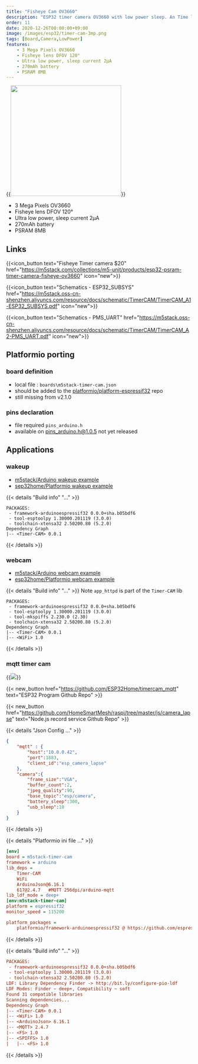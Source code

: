 ```yaml
---
title: "Fisheye Cam OV3660"
description: "ESP32 timer camera OV3660 with low power sleep. An Time lapse application sends images through MQTT to a raspberry pi image recorder"
order: 11
date: 2020-12-26T00:00:00+09:00
image: /images/esp32/timer-cam-3mp.png
tags: [Board,Camera,LowPower]
features:
    - 3 Mega Pixels OV3660
    - Fisheye lens DFOV 120°
    - Ultra low power, sleep current 2μA
    - 270mAh battery
    - PSRAM 8MB
---
```


{{<image src="/images/esp32/timer-cam-3mp.png" width="300" >}}

* 3 Mega Pixels OV3660
* Fisheye lens DFOV 120°
* Ultra low power, sleep current 2μA
* 270mAh battery
* PSRAM 8MB

## Links
{{<icon_button text="Fisheye Timer camera $20" href="https://m5stack.com/collections/m5-unit/products/esp32-psram-timer-camera-fisheye-ov3660" icon="new">}}


{{<icon_button text="Schematics - ESP32_SUBSYS" href="https://m5stack.oss-cn-shenzhen.aliyuncs.com/resource/docs/schematic/TimerCAM/TimerCAM_A1-ESP32_SUBSYS.pdf" icon="new">}}

{{<icon_button text="Schematics - PMS_UART" href="https://m5stack.oss-cn-shenzhen.aliyuncs.com/resource/docs/schematic/TimerCAM/TimerCAM_A2-PMS_UART.pdf" icon="new">}}

## Platformio porting
### board definition
* local file : `boards\m5stack-timer-cam.json`
* should be added to the [platformio/platform-espressif32](https://github.com/platformio/platform-espressif32/tree/master/boards) repo
* still missing from v2.1.0

### pins declaration
* file required `pins_arduino.h`
* available on [pins_arduino.h@1.0.5](https://github.com/espressif/arduino-esp32/blob/master/variants/m5stack_timer_cam/pins_arduino.h) not yet released

## Applications
### wakeup
* [m5stack/Arduino wakeup example](https://github.com/m5stack/TimerCam-arduino/tree/master/examples/wakeup)
* [sep32home/Platformio wakeup example](https://github.com/ESP32Home/timercam_wakeup)

{{< details "Build info" "..." >}}
```log
PACKAGES:
 - framework-arduinoespressif32 0.0.0+sha.b05bdf6
 - tool-esptoolpy 1.30000.201119 (3.0.0)
 - toolchain-xtensa32 2.50200.80 (5.2.0)
Dependency Graph
|-- <Timer-CAM> 0.0.1
```
{{< /details >}}


### webcam
* [m5stack/Arduino webcam example](https://github.com/m5stack/TimerCam-arduino/tree/master/examples/web_cam)
* [esp32home/Platformio webcam example](https://github.com/ESP32Home/timercam_webcam)


{{< details "Build info" "..." >}}
Note `app_httpd` is part of the `Timer-CAM` lib
```log
PACKAGES:
 - framework-arduinoespressif32 0.0.0+sha.b05bdf6
 - tool-esptoolpy 1.30000.201119 (3.0.0)
 - tool-mkspiffs 2.230.0 (2.30)
 - toolchain-xtensa32 2.50200.80 (5.2.0)
Dependency Graph
|-- <Timer-CAM> 0.0.1   
|-- <WiFi> 1.0
```
{{< /details >}}

### mqtt timer cam

{{<image src="/images/esp32/camera_lapse_app.png" >}}


{{< new_button href="https://github.com/ESP32Home/timercam_mqtt" text="ESP32 Program Github Repo" >}}

{{< new_button href="https://github.com/HomeSmartMesh/raspi/tree/master/js/camera_lapse" text="Node.js record service Github Repo" >}}


{{< details "Json Config ..." >}}
```json
{
    "mqtt" : {
        "host":"10.0.0.42",
        "port":1883,
        "client_id":"esp_camera_lapse"
    },
    "camera":{
        "frame_size":"VGA",
        "buffer_count":2,
        "jpeg_quality":90,
        "base_topic":"esp/camera",
        "battery_sleep":300,
        "usb_sleep":10
    }
}
```
{{< /details >}}


{{< details "Platformio ini file ..." >}}
```ini
[env]
board = m5stack-timer-cam
framework = arduino
lib_deps =
    Timer-CAM
    WiFi
    ArduinoJson@6.16.1
    617@2.4.7   #MQTT 256dpi/arduino-mqtt
lib_ldf_mode = deep+
[env:m5stack-timer-cam]
platform = espressif32
monitor_speed = 115200

platform_packages =
    platformio/framework-arduinoespressif32 @ https://github.com/espressif/arduino-esp32.git#1.0.5-rc4
```
{{< /details >}}

{{< details "Build info" "..." >}}
```ini
PACKAGES:
 - framework-arduinoespressif32 0.0.0+sha.b05bdf6
 - tool-esptoolpy 1.30000.201119 (3.0.0)
 - toolchain-xtensa32 2.50200.80 (5.2.0)
LDF: Library Dependency Finder -> http://bit.ly/configure-pio-ldf
LDF Modes: Finder ~ deep+, Compatibility ~ soft
Found 31 compatible libraries
Scanning dependencies...
Dependency Graph
|-- <Timer-CAM> 0.0.1
|-- <WiFi> 1.0
|-- <ArduinoJson> 6.16.1
|-- <MQTT> 2.4.7
|-- <FS> 1.0
|-- <SPIFFS> 1.0
|   |-- <FS> 1.0
```
{{< /details >}}


